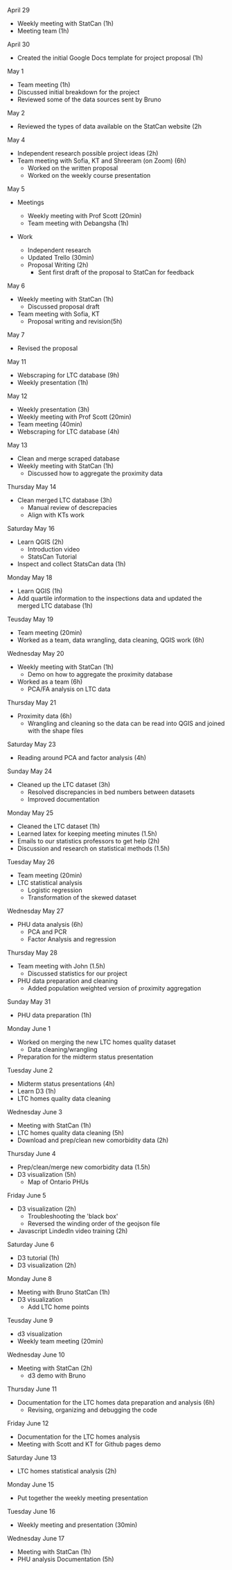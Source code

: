 April 29
- Weekly meeting with StatCan (1h)
- Meeting team (1h)

April 30
- Created the initial Google Docs template for project proposal (1h)

May 1
- Team meeting (1h)
- Discussed initial breakdown for the project
- Reviewed some of the data sources sent by Bruno

May 2
- Reviewed the types of data available on the StatCan website (2h

May 4
- Independent research possible project ideas (2h)
- Team meeting with Sofia, KT and Shreeram (on Zoom) (6h)
  - Worked on the written proposal
  - Worked on the weekly course presentation

May 5
- Meetings
  - Weekly meeting with Prof Scott (20min)
  - Team meeting with Debangsha (1h)

- Work
  - Independent research
  - Updated Trello (30min)
  - Proposal Writing (2h)
    - Sent first draft of the proposal to StatCan for feedback

May 6
- Weekly meeting with StatCan (1h)
  - Discussed proposal draft
- Team meeting with Sofia, KT
  - Proposal writing and revision(5h)

May 7
- Revised the proposal

May 11
- Webscraping for LTC database (9h)
- Weekly presentation (1h)

May 12
- Weekly presentation (3h)
- Weekly meeting with Prof Scott (20min)
- Team meeting (40min)
- Webscraping for LTC database (4h)

May 13
- Clean and merge scraped database
- Weekly meeting with StatCan (1h)
  - Discussed how to aggregate the proximity data

Thursday May 14
- Clean merged LTC database (3h)
  - Manual review of descrepacies
  - Align with KTs work

Saturday May 16
- Learn QGIS (2h)
  - Introduction video
  - StatsCan Tutorial
- Inspect and collect StatsCan data (1h)

Monday May 18
- Learn QGIS (1h)
- Add quartile information to the inspections data and updated the merged LTC database (1h)

Teusday May 19
- Team meeting (20min)
- Worked as a team, data wrangling, data cleaning, QGIS work (6h)

Wednesday May 20
- Weekly meeting with StatCan (1h)
  - Demo on how to aggregate the proximity database
- Worked as a team (6h)
  - PCA/FA analysis on LTC data

Thursday May 21
- Proximity data (6h)
  - Wrangling and cleaning so the data can be read into QGIS and joined with the shape files

Saturday May 23
- Reading around PCA and factor analysis (4h)

Sunday May 24
- Cleaned up the LTC dataset (3h)
  - Resolved discrepancies in bed numbers between datasets
  - Improved documentation

Monday May 25
- Cleaned the LTC dataset (1h)
- Learned latex for keeping meeting minutes (1.5h)
- Emails to our statistics professors to get help (2h)
- Discussion and research on statistical methods (1.5h)

Tuesday May 26
- Team meeting (20min)
- LTC statistical analysis
  - Logistic regression
  - Transformation of the skewed dataset

Wednesday May 27
- PHU data analysis (6h)
  - PCA and PCR
  - Factor Analysis and regression

Thursday May 28
- Team meeting with John (1.5h)
  - Discussed statistics for our project
- PHU data preparation and cleaning
  - Added population weighted version of proximity aggregation

Sunday May 31
- PHU data preparation (1h)

Monday June 1
- Worked on merging the new LTC homes quality dataset
  - Data cleaning/wrangling
- Preparation for the midterm status presentation

Tuesday June 2
- Midterm status presentations (4h)
- Learn D3 (1h)
- LTC homes quality data cleaning

Wednesday June 3
- Meeting with StatCan (1h)
- LTC homes quality data cleaning (5h)
- Download and prep/clean new comorbidity data (2h)

Thursday June 4
- Prep/clean/merge new comorbidity data (1.5h)
- D3 visualization (5h)
  - Map of Ontario PHUs

Friday June 5
- D3 visualization (2h)
  - Troubleshooting the 'black box'
  - Reversed the winding order of the geojson file
- Javascript LindedIn video training (2h)

Saturday June 6
- D3 tutorial (1h)
- D3 visualization (2h)

Monday June 8
- Meeting with Bruno StatCan (1h)
- D3 visualization
  - Add LTC home points

Teusday June 9
- d3 visualization
- Weekly team meeting (20min)

Wednesday June 10
- Meeting with StatCan (2h)
  - d3 demo with Bruno

Thursday June 11
- Documentation for the LTC homes data preparation and analysis (6h)
  - Revising, organizing and debugging the code

Friday June 12
- Documentation for the LTC homes analysis
- Meeting with Scott and KT for Github pages demo

Saturday June 13
- LTC homes statistical analysis (2h)

Monday June 15
- Put together the weekly meeting presentation

Tuesday June 16
- Weekly meeting and presentation (30min)

Wednesday June 17
- Meeting with StatCan (1h)
- PHU analysis Documentation (5h)

